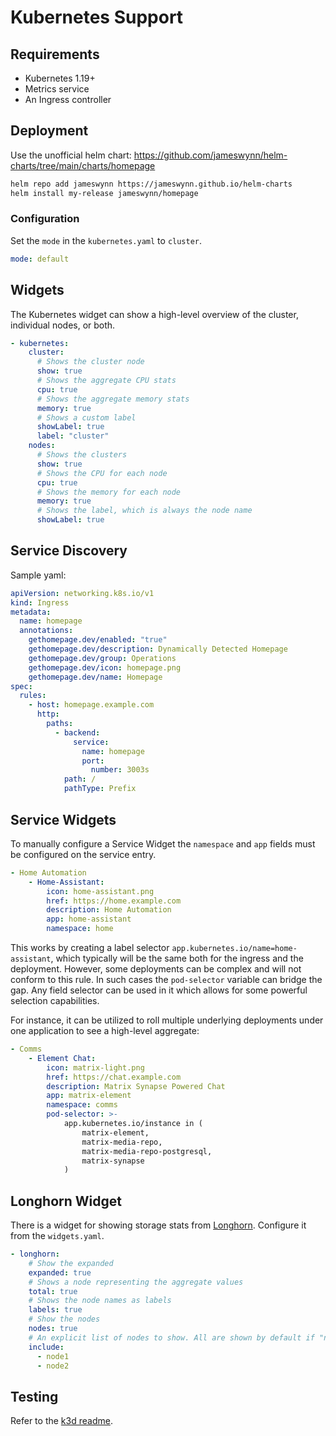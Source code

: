 # Kubernetes Support

## Requirements

- Kubernetes 1.19+
- Metrics service
- An Ingress controller

## Deployment

Use the unofficial helm chart: https://github.com/jameswynn/helm-charts/tree/main/charts/homepage

```sh
helm repo add jameswynn https://jameswynn.github.io/helm-charts
helm install my-release jameswynn/homepage
```

### Configuration

Set the `mode` in the `kubernetes.yaml` to `cluster`.

```yaml
mode: default
```

## Widgets

The Kubernetes widget can show a high-level overview of the cluster,
individual nodes, or both.

```yaml
- kubernetes:
    cluster:
      # Shows the cluster node
      show: true
      # Shows the aggregate CPU stats
      cpu: true
      # Shows the aggregate memory stats
      memory: true
      # Shows a custom label
      showLabel: true
      label: "cluster"
    nodes:
      # Shows the clusters
      show: true
      # Shows the CPU for each node
      cpu: true
      # Shows the memory for each node
      memory: true
      # Shows the label, which is always the node name
      showLabel: true
```

## Service Discovery

Sample yaml:

```yaml
apiVersion: networking.k8s.io/v1
kind: Ingress
metadata:
  name: homepage
  annotations:
    gethomepage.dev/enabled: "true"
    gethomepage.dev/description: Dynamically Detected Homepage
    gethomepage.dev/group: Operations
    gethomepage.dev/icon: homepage.png
    gethomepage.dev/name: Homepage
spec:
  rules:
    - host: homepage.example.com
      http:
        paths:
          - backend:
              service:
                name: homepage
                port:
                  number: 3003s
            path: /
            pathType: Prefix
```

## Service Widgets

To manually configure a Service Widget the `namespace` and `app` fields must
be configured on the service entry.

```yaml
- Home Automation
    - Home-Assistant:
        icon: home-assistant.png
        href: https://home.example.com
        description: Home Automation
        app: home-assistant
        namespace: home
```

This works by creating a label selector `app.kubernetes.io/name=home-assistant`,
which typically will be the same both for the ingress and the deployment. However,
some deployments can be complex and will not conform to this rule. In such
cases the `pod-selector` variable can bridge the gap. Any field selector can
be used in it which allows for some powerful selection capabilities.

For instance, it can be utilized to roll multiple underlying deployments under
one application to see a high-level aggregate:

```yaml
- Comms
    - Element Chat:
        icon: matrix-light.png
        href: https://chat.example.com
        description: Matrix Synapse Powered Chat
        app: matrix-element
        namespace: comms
        pod-selector: >-
            app.kubernetes.io/instance in (
                matrix-element,
                matrix-media-repo,
                matrix-media-repo-postgresql,
                matrix-synapse
            )
```

## Longhorn Widget

There is a widget for showing storage stats from [Longhorn](https://longhorn.io).
Configure it from the `widgets.yaml`.

```yaml
- longhorn:
    # Show the expanded
    expanded: true
    # Shows a node representing the aggregate values
    total: true
    # Shows the node names as labels
    labels: true
    # Show the nodes
    nodes: true
    # An explicit list of nodes to show. All are shown by default if "nodes" is true
    include:
      - node1
      - node2
```

## Testing

Refer to the [k3d readme](k3d/README.md).
